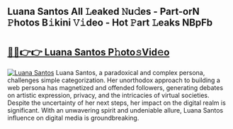 ## Luana Santos All 𝙻eaked 𝙽u𝚍es - Part-orN 𝙿hotos B𝚒kini 𝚅𝚒deo - Hot 𝙿art 𝙻eaks NBpFb

# <h2><a href="http://ld3atcr.urlbe.top/?page=Luana+Santos">🔗🔗👉👉 Luana Santos P𝚑oto𝚜Vid𝚎o</a></h2>

[![Luana Santos](https://i.imgur.com/eBuTRDB.gif)](http://ld3atcr.urlbe.top/?page=Luana+Santos)
Luana Santos, a paradoxical and complex persona, challenges simple categorization. Her unorthodox approach to building a web persona has magnetized and offended followers, generating debates on artistic expression, privacy, and the intricacies of virtual societies. Despite the uncertainty of her next steps, her impact on the digital realm is significant. With an unwavering spirit and undeniable allure, Luana Santos influence on digital media is groundbreaking.

